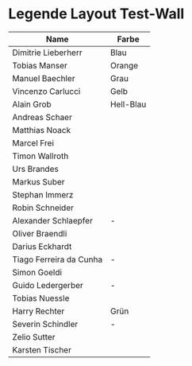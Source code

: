 # Legende Layout Test-Wall

| Name                    | Farbe     |
| ----------------------- | --------- |
| Dimitrie Lieberherr     | Blau      |
| Tobias Manser           | Orange    |
| Manuel Baechler         | Grau      |
| Vincenzo Carlucci       | Gelb      |
| Alain Grob              | Hell-Blau |
| Andreas Schaer          |           |
| Matthias Noack          |           |
| Marcel Frei             |           |
| Timon Wallroth          |           |
| Urs Brandes             |           |
| Markus Suber            |           |
| Stephan Immerz          |           |
| Robin Schneider         |           |
| Alexander Schlaepfer    | -         |
| Oliver Braendli         |           |
| Darius Eckhardt         |           |
| Tiago Ferreira da Cunha | -         |
| Simon Goeldi            |           |
| Guido Ledergerber       | -         |
| Tobias Nuessle          |           |
| Harry Rechter           | Grün      |
| Severin Schindler       | -         |
| Zelio Sutter            |           |
| Karsten Tischer         |           |

